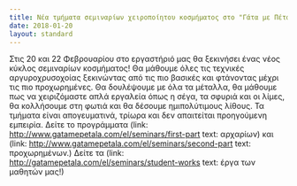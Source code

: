 ```yaml
---
title: Νέα τμήματα σεμιναρίων χειροποίητου κοσμήματος στο "Γάτα με Πέταλα" τον Φεβρουάριο!
date: 2018-01-20
layout: standard
---
```

Στις 20 και 22 Φεβρουαρίου στο εργαστήριό μας θα ξεκινήσει ένας νέος κύκλος σεμιναρίων κοσμήματος! Θα μάθουμε όλες τις τεχνικές αργυροχρυσοχοίας ξεκινώντας από τις πιο βασικές και φτάνοντας μέχρι τις πιο προχωρημένες. Θα δουλέψουμε με όλα τα μέταλλα, θα μάθουμε πως να χειριζόμαστε απλά εργαλεία όπως η σέγα, τα σφυριά και οι λίμες, θα κολλήσουμε στη φωτιά και θα δέσουμε ημιπολύτιμους λίθους. Τα τμήματα είναι απογευματινά, τρίωρα και δεν απαιτείται προηγούμενη εμπειρία.
Δείτε το προγράμματα (link: http://www.gatamepetala.com/el/seminars/first-part text: αρχαρίων) και (link: http://www.gatamepetala.com/el/seminars/second-part text: προχωρημένων.)
Δείτε τα (link: http://gatamepetala.com/el/seminars/student-works text: έργα των μαθητών μας!)
